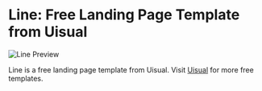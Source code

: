 # Line: Free Landing Page Template from Uisual

![Line Preview](https://res.cloudinary.com/uisual/image/upload/assets/screenshots/line.png)

Line is a free landing page template from Uisual. Visit [Uisual](https://uisual.com) for more free templates.